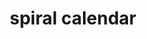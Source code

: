---
layout: objects
title: spiral calendar
emoji: spiral_calendar
permalink: 🗓.html
image: assets/img/3moji/spiral_calendar.png
---